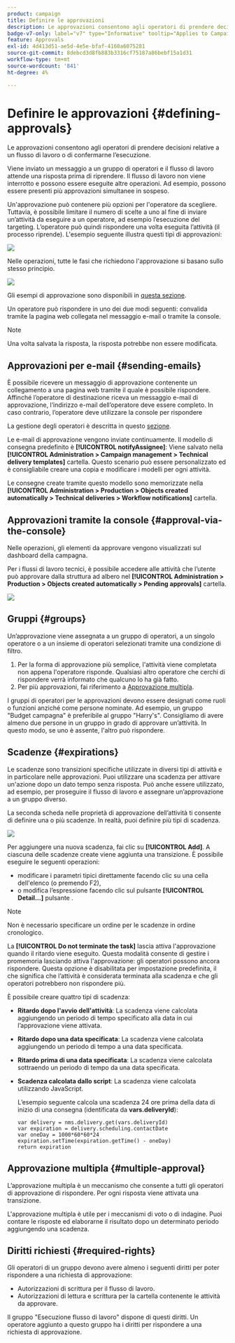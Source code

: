 ```yaml
---
product: campaign
title: Definire le approvazioni
description: Le approvazioni consentono agli operatori di prendere decisioni relative a un flusso di lavoro o di confermarne l’esecuzione
badge-v7-only: label="v7" type="Informative" tooltip="Applies to Campaign Classic v7 only"
feature: Approvals
exl-id: 4d413d51-ae5d-4e5e-bfaf-4160a6075281
source-git-commit: 8debcd3d8fb883b3316cf75187a86bebf15a1d31
workflow-type: tm+mt
source-wordcount: '841'
ht-degree: 4%

---
```


# Definire le approvazioni {#defining-approvals}



Le approvazioni consentono agli operatori di prendere decisioni relative a un flusso di lavoro o di confermarne l’esecuzione.

Viene inviato un messaggio a un gruppo di operatori e il flusso di lavoro attende una risposta prima di riprendere. Il flusso di lavoro non viene interrotto e possono essere eseguite altre operazioni. Ad esempio, possono essere presenti più approvazioni simultanee in sospeso.

Un&#39;approvazione può contenere più opzioni per l&#39;operatore da scegliere. Tuttavia, è possibile limitare il numero di scelte a uno al fine di inviare un’attività da eseguire a un operatore, ad esempio l’esecuzione del targeting. L’operatore può quindi rispondere una volta eseguita l’attività (il processo riprende). L&#39;esempio seguente illustra questi tipi di approvazioni:

![](assets/validation-1.png)

Nelle operazioni, tutte le fasi che richiedono l&#39;approvazione si basano sullo stesso principio.

![](assets/validation-1-in-op.png)

Gli esempi di approvazione sono disponibili in [questa sezione](../../campaign/using/marketing-campaign-approval.md#checking-and-approving-deliveries).

Un operatore può rispondere in uno dei due modi seguenti: convalida tramite la pagina web collegata nel messaggio e-mail o tramite la console.

>[!NOTE]
>
>Una volta salvata la risposta, la risposta potrebbe non essere modificata.

## Approvazioni per e-mail {#sending-emails}

È possibile ricevere un messaggio di approvazione contenente un collegamento a una pagina web tramite il quale è possibile rispondere. Affinché l’operatore di destinazione riceva un messaggio e-mail di approvazione, l’indirizzo e-mail dell’operatore deve essere completo. In caso contrario, l’operatore deve utilizzare la console per rispondere

La gestione degli operatori è descritta in questo [sezione](../../platform/using/access-management.md).

Le e-mail di approvazione vengono inviate continuamente. Il modello di consegna predefinito è **[!UICONTROL notifyAssignee]**: Viene salvato nella **[!UICONTROL Administration > Campaign management > Technical delivery templates]** cartella. Questo scenario può essere personalizzato ed è consigliabile creare una copia e modificare i modelli per ogni attività.

Le consegne create tramite questo modello sono memorizzate nella **[!UICONTROL Administration > Production > Objects created automatically > Technical deliveries > Workflow notifications]** cartella.

## Approvazioni tramite la console {#approval-via-the-console}

Nelle operazioni, gli elementi da approvare vengono visualizzati sul dashboard della campagna.

Per i flussi di lavoro tecnici, è possibile accedere alle attività che l’utente può approvare dalla struttura ad albero nel **[!UICONTROL Administration > Production > Objects created automatically > Pending approvals]** cartella.

![](assets/validation-node.png)

## Gruppi {#groups}

Un’approvazione viene assegnata a un gruppo di operatori, a un singolo operatore o a un insieme di operatori selezionati tramite una condizione di filtro.

1. Per la forma di approvazione più semplice, l&#39;attività viene completata non appena l&#39;operatore risponde. Qualsiasi altro operatore che cerchi di rispondere verrà informato che qualcuno lo ha già fatto.
1. Per più approvazioni, fai riferimento a [Approvazione multipla](#multiple-approval).

I gruppi di operatori per le approvazioni devono essere designati come ruoli o funzioni anziché come persone nominate. Ad esempio, un gruppo &quot;Budget campagna&quot; è preferibile al gruppo &quot;Harry&#39;s&quot;. Consigliamo di avere almeno due persone in un gruppo in grado di approvare un’attività. In questo modo, se uno è assente, l&#39;altro può rispondere.

## Scadenze {#expirations}

Le scadenze sono transizioni specifiche utilizzate in diversi tipi di attività e in particolare nelle approvazioni. Puoi utilizzare una scadenza per attivare un&#39;azione dopo un dato tempo senza risposta. Può anche essere utilizzato, ad esempio, per proseguire il flusso di lavoro e assegnare un’approvazione a un gruppo diverso.

La seconda scheda nelle proprietà di approvazione dell’attività ti consente di definire una o più scadenze. In realtà, puoi definire più tipi di scadenza.

![](assets/expiration.png)

Per aggiungere una nuova scadenza, fai clic su **[!UICONTROL Add]**. A ciascuna delle scadenze create viene aggiunta una transizione. È possibile eseguire le seguenti operazioni:

* modificare i parametri tipici direttamente facendo clic su una cella dell&#39;elenco (o premendo F2),
* o modifica l’espressione facendo clic sul pulsante **[!UICONTROL Detail...]** pulsante .

>[!NOTE]
>
>Non è necessario specificare un ordine per le scadenze in ordine cronologico.

La **[!UICONTROL Do not terminate the task]** lascia attiva l&#39;approvazione quando il ritardo viene eseguito. Questa modalità consente di gestire i promemoria lasciando attiva l&#39;approvazione: gli operatori possono ancora rispondere. Questa opzione è disabilitata per impostazione predefinita, il che significa che l’attività è considerata terminata alla scadenza e che gli operatori potrebbero non rispondere più.

È possibile creare quattro tipi di scadenza:

* **Ritardo dopo l&#39;avvio dell&#39;attività**: La scadenza viene calcolata aggiungendo un periodo di tempo specificato alla data in cui l’approvazione viene attivata.
* **Ritardo dopo una data specificata**: La scadenza viene calcolata aggiungendo un periodo di tempo a una data specificata.
* **Ritardo prima di una data specificata**: La scadenza viene calcolata sottraendo un periodo di tempo da una data specificata.
* **Scadenza calcolata dallo script**: La scadenza viene calcolata utilizzando JavaScript.

   L’esempio seguente calcola una scadenza 24 ore prima della data di inizio di una consegna (identificata da **vars.deliveryId**):

   ```
   var delivery = nms.delivery.get(vars.deliveryId)
   var expiration = delivery.scheduling.contactDate
   var oneDay = 1000*60*60*24
   expiration.setTime(expiration.getTime() - oneDay)
   return expiration
   ```

## Approvazione multipla {#multiple-approval}

L’approvazione multipla è un meccanismo che consente a tutti gli operatori di approvazione di rispondere. Per ogni risposta viene attivata una transizione.

L&#39;approvazione multipla è utile per i meccanismi di voto o di indagine. Puoi contare le risposte ed elaborarne il risultato dopo un determinato periodo aggiungendo una scadenza.

## Diritti richiesti {#required-rights}

Gli operatori di un gruppo devono avere almeno i seguenti diritti per poter rispondere a una richiesta di approvazione:

* Autorizzazioni di scrittura per il flusso di lavoro.
* Autorizzazioni di lettura e scrittura per la cartella contenente le attività da approvare.

Il gruppo &quot;Esecuzione flusso di lavoro&quot; dispone di questi diritti. Un operatore aggiunto a questo gruppo ha i diritti per rispondere a una richiesta di approvazione.
